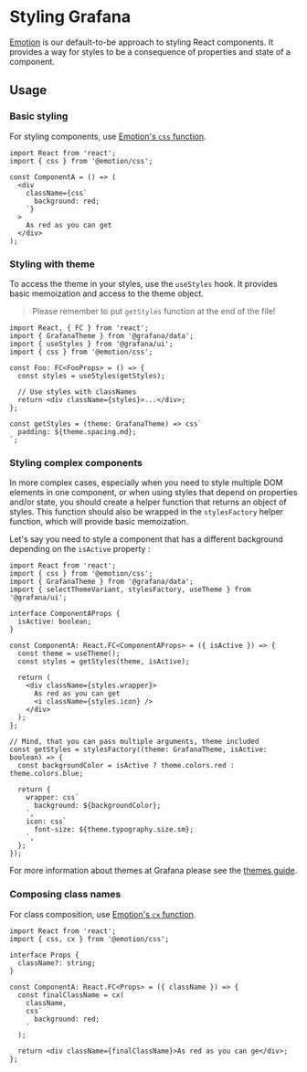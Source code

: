 # Styling Grafana

[Emotion](https://emotion.sh/docs/introduction) is our default-to-be approach to styling React components. It provides a way for styles to be a consequence of properties and state of a component.

## Usage

### Basic styling

For styling components, use [Emotion's `css` function](https://emotion.sh/docs/emotion#css).

```tsx
import React from 'react';
import { css } from '@emotion/css';

const ComponentA = () => (
  <div
    className={css`
      background: red;
    `}
  >
    As red as you can get
  </div>
);
```

### Styling with theme

To access the theme in your styles, use the `useStyles` hook. It provides basic memoization and access to the theme object.

> Please remember to put `getStyles` function at the end of the file!

```tsx
import React, { FC } from 'react';
import { GrafanaTheme } from '@grafana/data';
import { useStyles } from '@grafana/ui';
import { css } from '@emotion/css';

const Foo: FC<FooProps> = () => {
  const styles = useStyles(getStyles);

  // Use styles with classNames
  return <div className={styles}>...</div>;
};

const getStyles = (theme: GrafanaTheme) => css`
  padding: ${theme.spacing.md};
`;
```

### Styling complex components

In more complex cases, especially when you need to style multiple DOM elements in one component, or when using styles that depend on properties and/or state, you should create a helper function that returns an object of styles. This function should also be wrapped in the `stylesFactory` helper function, which will provide basic memoization.

Let's say you need to style a component that has a different background depending on the `isActive` property :

```tsx
import React from 'react';
import { css } from '@emotion/css';
import { GrafanaTheme } from '@grafana/data';
import { selectThemeVariant, stylesFactory, useTheme } from '@grafana/ui';

interface ComponentAProps {
  isActive: boolean;
}

const ComponentA: React.FC<ComponentAProps> = ({ isActive }) => {
  const theme = useTheme();
  const styles = getStyles(theme, isActive);

  return (
    <div className={styles.wrapper}>
      As red as you can get
      <i className={styles.icon} />
    </div>
  );
};

// Mind, that you can pass multiple arguments, theme included
const getStyles = stylesFactory((theme: GrafanaTheme, isActive: boolean) => {
  const backgroundColor = isActive ? theme.colors.red : theme.colors.blue;

  return {
    wrapper: css`
      background: ${backgroundColor};
    `,
    icon: css`
      font-size: ${theme.typography.size.sm};
    `,
  };
});
```

For more information about themes at Grafana please see the [themes guide](./themes.md).

### Composing class names

For class composition, use [Emotion's `cx` function](https://emotion.sh/docs/emotion#cx).

```tsx
import React from 'react';
import { css, cx } from '@emotion/css';

interface Props {
  className?: string;
}

const ComponentA: React.FC<Props> = ({ className }) => {
  const finalClassName = cx(
    className,
    css`
      background: red;
    `
  );

  return <div className={finalClassName}>As red as you can ge</div>;
};
```
